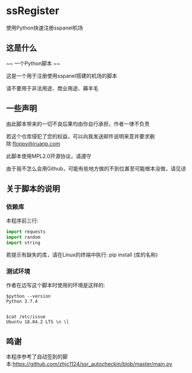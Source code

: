 # ssRegister
使用Python快速注册sspanel机场

## 这是什么

~~ 一个Python脚本 ~~

这是一个用于注册使用sspanel搭建的机场的脚本

请不要用于非法用途、商业用途、薅羊毛

## 一些声明

由此脚本带来的一切不良后果均由你自行承担，作者一律不负责

若这个仓库侵犯了您的权益，可以向我发送邮件说明来意并要求删除:floppy@iruanp.com

此脚本使用MPL2.0开源协议，请遵守

由于我不怎么会用Github，可能有些地方做的不到位甚至可能根本没做，请见谅

## 关于脚本的说明

### 依赖库

本程序前三行:
```python
import requests
import random
import string
```
若提示有缺失的库，请在Linux的终端中执行:
pip install (库的名称)

### 测试环境

作者在边写这个脚本时使用的环境是这样的:
```
$python --version
Python 3.7.4


$cat /etc/issue
Ubuntu 18.04.2 LTS \n \l
```
## 鸣谢

本程序参考了自动签到的脚本:https://github.com/zhjc1124/ssr_autocheckin/blob/master/main.py
